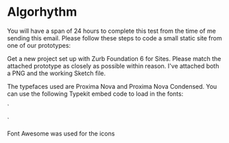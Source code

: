 # Algorhythm

You will have a span of 24 hours to complete this test from the time of me sending this email.
Please follow these steps to code a small static site from one of our prototypes:

Get a new project set up with Zurb Foundation 6 for Sites. Please match the attached prototype as closely
as possible within reason. I've attached both a PNG and the working Sketch file.

The typefaces used are Proxima Nova and Proxima Nova Condensed. You can use the following Typekit
embed code to load in the fonts:

  `<script src="https://use.typekit.net/qlu7ssd.js"></script>
  <script>try{Typekit.load({ async: true });}catch(e){}</script>`

Font Awesome was used for the icons
